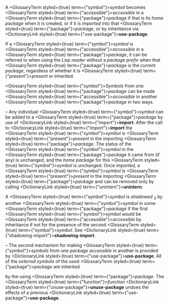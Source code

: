  



A <GlossaryTerm styled={true} term={"symbol"}><i>symbol</i></GlossaryTerm> becomes <GlossaryTerm styled={true} term={"accessible"}><i>accessible</i></GlossaryTerm> in a <GlossaryTerm styled={true} term={"package"}><i>package</i></GlossaryTerm> if that is its *home package* when it is created, or if it is *imported* into that <GlossaryTerm styled={true} term={"package"}><i>package</i></GlossaryTerm>, or by inheritance via <DictionaryLink styled={true} term={"use-package"}><b>use-package</b></DictionaryLink>. 



If a <GlossaryTerm styled={true} term={"symbol"}><i>symbol</i></GlossaryTerm> is <GlossaryTerm styled={true} term={"accessible"}><i>accessible</i></GlossaryTerm> in a <GlossaryTerm styled={true} term={"package"}><i>package</i></GlossaryTerm>, it can be referred to when using the *Lisp reader* without a *package prefix* when that <GlossaryTerm styled={true} term={"package"}><i>package</i></GlossaryTerm> is the *current package*, regardless of whether it is <GlossaryTerm styled={true} term={"present"}><i>present</i></GlossaryTerm> or inherited. 



<GlossaryTerm styled={true} term={"symbol"}><i>Symbols</i></GlossaryTerm> from one <GlossaryTerm styled={true} term={"package"}><i>package</i></GlossaryTerm> can be made <GlossaryTerm styled={true} term={"accessible"}><i>accessible</i></GlossaryTerm> in another <GlossaryTerm styled={true} term={"package"}><i>package</i></GlossaryTerm> in two ways. 



– Any individual <GlossaryTerm styled={true} term={"symbol"}><i>symbol</i></GlossaryTerm> can be added to a <GlossaryTerm styled={true} term={"package"}><i>package</i></GlossaryTerm> by use of <DictionaryLink styled={true} term={"import"}><b>import</b></DictionaryLink>. After the call to <DictionaryLink styled={true} term={"import"}><b>import</b></DictionaryLink> the <GlossaryTerm styled={true} term={"symbol"}><i>symbol</i></GlossaryTerm> is <GlossaryTerm styled={true} term={"present"}><i>present</i></GlossaryTerm> in the importing <GlossaryTerm styled={true} term={"package"}><i>package</i></GlossaryTerm>. The status of the <GlossaryTerm styled={true} term={"symbol"}><i>symbol</i></GlossaryTerm> in the <GlossaryTerm styled={true} term={"package"}><i>package</i></GlossaryTerm> it came from (if any) is unchanged, and the *home package* for this <GlossaryTerm styled={true} term={"symbol"}><i>symbol</i></GlossaryTerm> is unchanged. Once *imported*, a <GlossaryTerm styled={true} term={"symbol"}><i>symbol</i></GlossaryTerm> is <GlossaryTerm styled={true} term={"present"}><i>present</i></GlossaryTerm> in the importing <GlossaryTerm styled={true} term={"package"}><i>package</i></GlossaryTerm> and can be removed only by calling <DictionaryLink styled={true} term={"unintern"}><b>unintern</b></DictionaryLink>. 



A <GlossaryTerm styled={true} term={"symbol"}><i>symbol</i></GlossaryTerm> is *shadowed* <sub>3</sub> by another <GlossaryTerm styled={true} term={"symbol"}><i>symbol</i></GlossaryTerm> in some <GlossaryTerm styled={true} term={"package"}><i>package</i></GlossaryTerm> if the first <GlossaryTerm styled={true} term={"symbol"}><i>symbol</i></GlossaryTerm> would be <GlossaryTerm styled={true} term={"accessible"}><i>accessible</i></GlossaryTerm> by inheritance if not for the presence of the second <GlossaryTerm styled={true} term={"symbol"}><i>symbol</i></GlossaryTerm>. See <DictionaryLink styled={true} term={"shadowing-import"}><b>shadowing-import</b></DictionaryLink>. 



– The second mechanism for making <GlossaryTerm styled={true} term={"symbol"}><i>symbols</i></GlossaryTerm> from one *package accessible* in another is provided by <DictionaryLink styled={true} term={"use-package"}><b>use-package</b></DictionaryLink>. All of the *external symbols* of the used <GlossaryTerm styled={true} term={"package"}><i>package</i></GlossaryTerm> are inherited 







 



 



by the using <GlossaryTerm styled={true} term={"package"}><i>package</i></GlossaryTerm>. The <GlossaryTerm styled={true} term={"function"}><i>function</i></GlossaryTerm> <DictionaryLink styled={true} term={"unuse-package"}><b>unuse-package</b></DictionaryLink> undoes the effects of a previous <DictionaryLink styled={true} term={"use-package"}><b>use-package</b></DictionaryLink>. 



